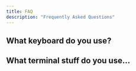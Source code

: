 ```yaml
---
title: FAQ
description: "Frequently Asked Questions"
---
```


## What keyboard do you use?

## What terminal stuff do you use...